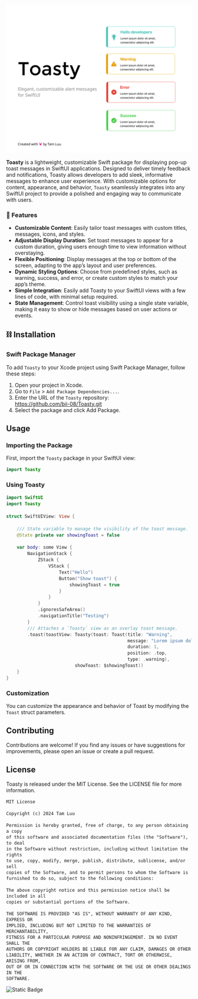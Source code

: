 ![Cover](toasty.png)

**Toasty** is a lightweight, customizable Swift package for displaying pop-up toast messages in SwiftUI applications. Designed to deliver timely feedback and notifications, Toasty allows developers to add sleek, informative messages to enhance user experience. With customizable options for content, appearance, and behavior, `Toasty` seamlessly integrates into any SwiftUI project to provide a polished and engaging way to communicate with users.

### 🚀 Features
- **Customizable Content**: Easily tailor toast messages with custom titles, messages, icons, and styles.
- **Adjustable Display Duration**: Set toast messages to appear for a custom duration, giving users enough time to view information without overstaying.
- **Flexible Positioning**: Display messages at the top or bottom of the screen, adapting to the app’s layout and user preferences.
- **Dynamic Styling Options**: Choose from predefined styles, such as warning, success, and error, or create custom styles to match your app’s theme.
- **Simple Integration**: Easily add Toasty to your SwiftUI views with a few lines of code, with minimal setup required.
- **State Management**: Control toast visibility using a single state variable, making it easy to show or hide messages based on user actions or events.

## ⛓️ Installation
### Swift Package Manager
To add `Toasty` to your Xcode project using Swift Package Manager, follow these steps:
1. Open your project in Xcode.
2. Go to `File` > `Add Package Dependencies...`.
3. Enter the URL of the `Toasty` repository:<br>
https://github.com/bii-08/Toasty.git
4. Select the package and click Add Package.

## Usage
 ### Importing the Package
 First, import the `Toasty` package in your SwiftUI view:
 ```swift
 import Toasty
 ```
### Using Toasty
```swift
import SwiftUI
import Toasty

struct SwiftUIView: View {
    
    /// State variable to manage the visibility of the toast message.
    @State private var showingToast = false
    
    var body: some View {
        NavigationStack {
            ZStack {
                VStack {
                    Text("Hello")
                    Button("Show toast") {
                        showingToast = true
                    }
                }
            }
            .ignoresSafeArea()
            .navigationTitle("Testing")
        }
        /// Attaches a `Toasty` view as an overlay toast message.
        .toast(toastView: Toasty(toast: Toast(title: "Warning",
                                              message: "Lorem ipsum dolor sit amet, consectetur adipiscing elit.",
                                              duration: 1,
                                              position: .top,
                                              type: .warning),
                          showToast: $showingToast))
    }
}
```
### Customization
You can customize the appearance and behavior of Toast by modifying the `Toast` struct parameters.

## Contributing
Contributions are welcome! If you find any issues or have suggestions for improvements, please open an issue or create a pull request.

## License
Toasty is released under the MIT License. See the LICENSE file for more information.
```
MIT License

Copyright (c) 2024 Tam Luu

Permission is hereby granted, free of charge, to any person obtaining a copy
of this software and associated documentation files (the "Software"), to deal
in the Software without restriction, including without limitation the rights
to use, copy, modify, merge, publish, distribute, sublicense, and/or sell
copies of the Software, and to permit persons to whom the Software is
furnished to do so, subject to the following conditions:

The above copyright notice and this permission notice shall be included in all
copies or substantial portions of the Software.

THE SOFTWARE IS PROVIDED "AS IS", WITHOUT WARRANTY OF ANY KIND, EXPRESS OR
IMPLIED, INCLUDING BUT NOT LIMITED TO THE WARRANTIES OF MERCHANTABILITY,
FITNESS FOR A PARTICULAR PURPOSE AND NONINFRINGEMENT. IN NO EVENT SHALL THE
AUTHORS OR COPYRIGHT HOLDERS BE LIABLE FOR ANY CLAIM, DAMAGES OR OTHER
LIABILITY, WHETHER IN AN ACTION OF CONTRACT, TORT OR OTHERWISE, ARISING FROM,
OUT OF OR IN CONNECTION WITH THE SOFTWARE OR THE USE OR OTHER DEALINGS IN THE
SOFTWARE.
```
![Static Badge](https://img.shields.io/badge/Built_with_%F0%9F%92%93-blue)
